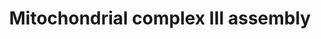 ---
annotations:
- type: Pathway Ontology
  value: electron transport chain pathway
- type: Pathway Ontology
  value: oxidative phosphorylation pathway
authors:
- Annabaya
- Eweitz
description: Complex III or quinol-cytochrome c reductase performs electron transfer
  coupled to proton pumping. It occurs as a symmetrical, tightly bound dimer (referred
  to as cIII2). This dimerisation occurs prior to the pre CIII complex formation,
  annotated as pre-CIII(2). Each monomer is composed of a catalytic core containing
  MT-CYB, CYC1 and UQCRFS1. An additional seven subunits are required for stability
  and/or correct assembly of the enzyme, but are not involved in the catalysis, but
  .
last-edited: 2021-05-09
organisms:
- Homo sapiens
redirect_from:
- /index.php/Pathway:WP4921
- /instance/WP4921
schema-jsonld:
- '@context': https://schema.org/
  '@id': https://wikipathways.github.io/pathways/WP4921.html
  '@type': Dataset
  creator:
    '@type': Organization
    name: WikiPathways
  description: Complex III or quinol-cytochrome c reductase performs electron transfer
    coupled to proton pumping. It occurs as a symmetrical, tightly bound dimer (referred
    to as cIII2). This dimerisation occurs prior to the pre CIII complex formation,
    annotated as pre-CIII(2). Each monomer is composed of a catalytic core containing
    MT-CYB, CYC1 and UQCRFS1. An additional seven subunits are required for stability
    and/or correct assembly of the enzyme, but are not involved in the catalysis,
    but .
  keywords:
  - UQCC2
  - heme b
  - UQCRFS1
  - 2Fe-2S
  - UQCR11
  - UQCC3
  - UQCRC1
  - LYRM7
  - UQCRB
  - UQCRQ
  - TTC19
  - UQCR10
  - UQCRH
  - UQCRC2
  - CYC1
  - MT-CYB
  - UQCC1
  - BCS1L
  license: CC0
  name: Mitochondrial complex III assembly
seo: CreativeWork
title: Mitochondrial complex III assembly
wpid: WP4921
---